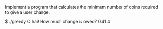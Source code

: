 
Implement a program that calculates the minimum number of coins required to give a user change.

$ ./greedy
O hai! How much change is owed?
0.41
4
